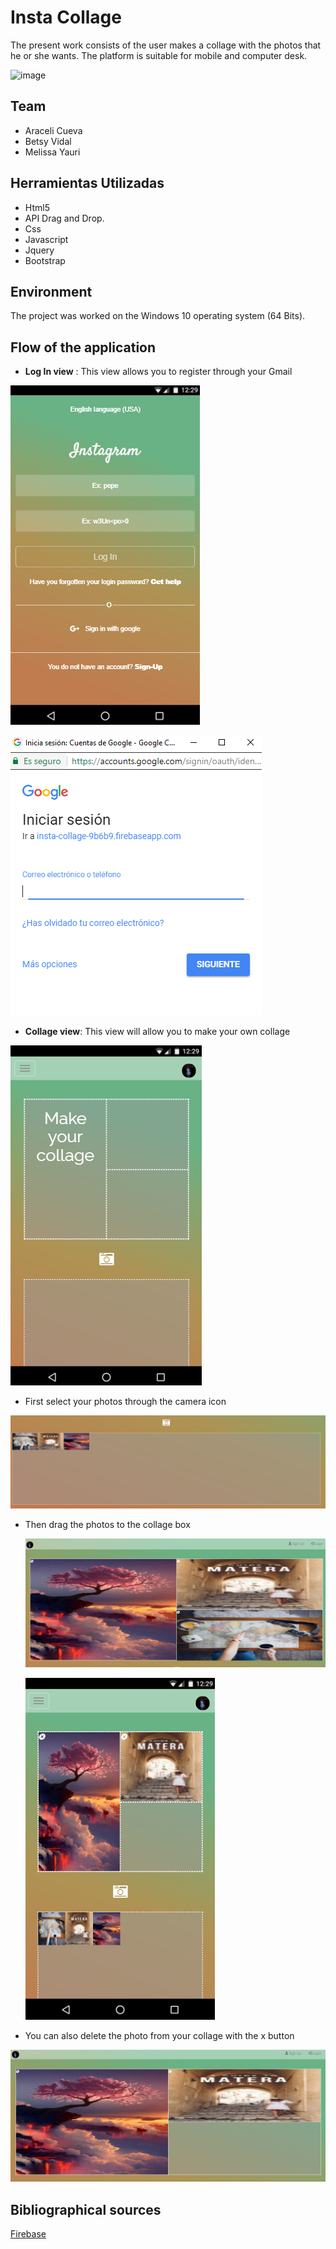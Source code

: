 # Insta Collage

The present work consists of the user makes a collage with the photos that he or she wants. The platform is suitable for mobile and computer desk.

![image](https://user-images.githubusercontent.com/32289930/37803614-d5045a84-2dfd-11e8-8429-2655c8d4e704.png)

## Team

- Araceli Cueva
- Betsy Vidal
- Melissa Yauri

## Herramientas Utilizadas

- Html5
- API Drag and Drop.
- Css
- Javascript
- Jquery
- Bootstrap

## Environment
The project was worked on the Windows 10 operating system (64 Bits).

## Flow of the application
- **Log In view** : This view allows you to register through your Gmail

 ![Insta Collage](assets/images/main.PNG)

 ![Insta Collage](assets/images/main1.PNG)


- **Collage view**: This view will allow you to make your own collage

 ![Insta Collage](assets/images/collage.PNG)

  - First select your photos through the camera icon

   ![Insta Collage](assets/images/collage1.PNG)

  - Then drag the photos to the collage box

    ![Insta Collage](assets/images/collage2.PNG)

    ![Insta Collage](assets/images/collage5.PNG)

  - You can also delete the photo from your collage with the x button

   ![Insta Collage](assets/images/collage3.PNG)



## Bibliographical sources
[Firebase](https://firebase.google.com/docs/storage/web/upload-files?authuser=0)
